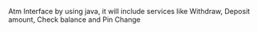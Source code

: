 Atm Interface by using java, it will include services like Withdraw, Deposit amount, Check balance and Pin Change
